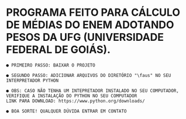 # PROGRAMA FEITO PARA CÁLCULO DE MÉDIAS DO ENEM ADOTANDO PESOS DA UFG (UNIVERSIDADE FEDERAL DE GOIÁS).
	● PRIMEIRO PASSO: BAIXAR O PROJETO

	● SEGUNDO PASSO: ADICIONAR ARQUIVOS DO DIRETÓRIO "\faus" NO SEU INTERPRETADOR PYTHON

	● OBS: CASO NÃO TENHA UM INTEPRETADOR INSTALADO NO SEU COMPUTADOR, VERIFIQUE A INSTALAÇÃO DO PYTHON NO SEU COMPUTADOR
	LINK PARA DOWNLOAD: https://www.python.org/downloads/ 

	● BOA SORTE! QUALQUER DÚVIDA ENTRAR EM CONTATO

